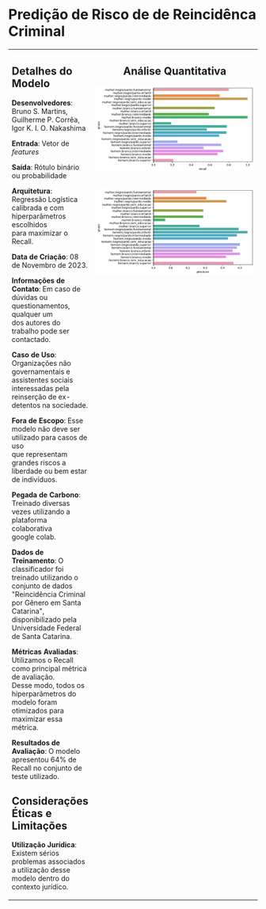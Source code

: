 
# **Predição de Risco de de Reincidênca Criminal**

<table>

<td style="vertical-align: top">

## **Detalhes do Modelo**

**Desenvolvedores**: Bruno S. Martins, Guilherme P. Corrêa, Igor K. I. O. Nakashima

**Entrada**: Vetor de *features* 

**Saída**: Rótulo binário ou probabilidade 

**Arquitetura**: Regressão Logística calibrada e com hiperparâmetros escolhidos <br>
para maximizar o Recall.

**Data de Criação**: 08 de Novembro de 2023.

**Informações de Contato**: Em caso de dúvidas ou questionamentos, qualquer um <br>
dos autores do trabalho pode ser contactado.
 
**Caso de Uso**: Organizações não governamentais e assistentes sociais <br>
interessadas pela reinserção de ex-detentos na sociedade. 

**Fora de Escopo**: Esse modelo não deve ser utilizado para casos de uso <br>
que representam grandes riscos a liberdade ou bem estar de indivíduos. 

**Pegada de Carbono**: Treinado diversas vezes utilizando a plataforma colaborativa <br> google colab.

**Dados de Treinamento**: O classificador foi treinado utilizando o conjunto de dados <br>
"Reincidência Criminal por Gênero em Santa Catarina", disponibilizado pela <br>
Universidade Federal de Santa Catarina.

**Métricas Avaliadas**: Utilizamos o Recall como principal métrica de avaliação. <br>
Desse modo, todos os hiperparâmetros do modelo foram otimizados para <br>
maximizar essa métrica.

**Resultados de Avaliação**: O modelo apresentou 64% de Recall no conjunto de <br>
teste utilizado. 

## **Considerações Éticas e Limitações**

**Utilização Jurídica**: Existem sérios problemas associados a utilização desse <br>
modelo dentro do contexto jurídico. 

</td>

<td style="vertical-align: top; width: 400px; text-align: center">

## **Análise Quantitativa**

<img src="./assets/recall_per_group.png" style="margin-bottom: 30px">

<img src="./assets/precision_per_group.png">

</td>

</table>